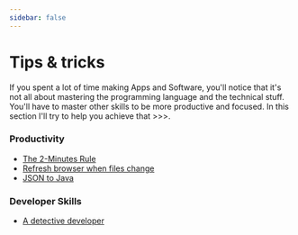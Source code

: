 ```yaml
---
sidebar: false
---
```


# Tips & tricks

If you spent a lot of time making Apps and Software, you'll notice that it's not all about mastering the programming language and the technical stuff. You'll have to master other skills to be more productive and focused. In this section I'll try to help you achieve that >>>.

### Productivity

* [The 2-Minutes Rule](two-minutes-rule.html)
* [Refresh browser when files change](refresh-browser-files-change.md)
* [JSON to Java](json-to-java.md)

### Developer Skills

* [A detective developer](detective-developer.html)
